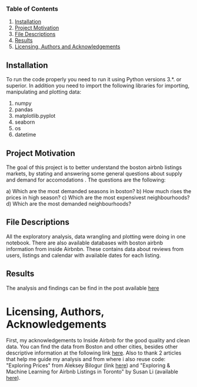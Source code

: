 ### Table of Contents

1. [Installation](#installation)
2. [Project Motivation](#motivation)
3. [File Descriptions](#files)
4. [Results](#results)
5. [Licensing, Authors and Acknowledgements](#licensing)

## Installation<a name="installation"></a>

To run the code properly you need to run it using Python versions 3.*. or superior. In addition you need to import the following 
libraries for importing, manipulating and plotting data:
1. numpy
2. pandas
3. matplotlib.pyplot
4. seaborn
5. os
6. datetime

## Project Motivation<a name="motivation"></a>

The goal of this project is to better understand the boston airbnb listings markets, by stating and answering some general questions about
supply and demand for accomodations . The questions are the following:

a) Which are the most demanded seasons in boston?
b) How much rises the prices in high season?
c) Which are the most expensivest neighbourhoods?
d) Which are the most demanded neighbourhoods?

## File Descriptions <a name="files"></a>

All the exploratory analysis, data wrangling and plotting were doing in one notebook. There are also available databases with boston airbnb information from inside Airbnbn. 
These contains data about reviews from users, listings and calendar with available dates for each listing.

## Results <a name="results"></a>

The analysis and findings can be find in the post available [here](https://www.emol.com/)


# Licensing, Authors, Acknowledgements<a name="licensing"></a>

First, my acknowledgements to Inside Airbnb for the good quality and clean data. You can find the data from Boston and other cities, besides other descriptive information at the following link [here](http://insideairbnb.com/get-the-data.html).
Also to thank 2 articles that help me guide my analysis and from where i also reuse code: "Exploring Prices" from Aleksey Bilogur (link [here](https://www.kaggle.com/residentmario/exploring-prices)) and "Exploring & Machine Learning for Airbnb Listings in Toronto" by Susan Li (available [here](https://towardsdatascience.com/exploring-machine-learning-for-airbnb-listings-in-toronto-efdbdeba2644)).
